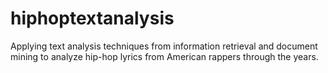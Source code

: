 hiphoptextanalysis
=================

Applying text analysis techniques from information retrieval and document mining to analyze hip-hop lyrics from American rappers through the years. 
